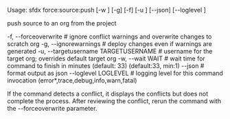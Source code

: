 Usage: sfdx force:source:push [-w <minutes>] [-g] [-f] [-u <string>] [--json] [--loglevel <string>]

push source to an org from the project

 -f, --forceoverwrite                # ignore conflict warnings and overwrite changes to scratch org
 -g, --ignorewarnings                # deploy changes even if warnings are generated
 -u, --targetusername TARGETUSERNAME # username for the target org; overrides default target org
 -w, --wait WAIT                     # wait time for command to finish in minutes (default: 33) (default:33, min:1)
 --json                              # format output as json
 --loglevel LOGLEVEL                 # logging level for this command invocation (error*,trace,debug,info,warn,fatal)

If the command detects a conflict, it displays the conflicts but does not complete the process. After reviewing the conflict, rerun the command with the --forceoverwrite parameter.

